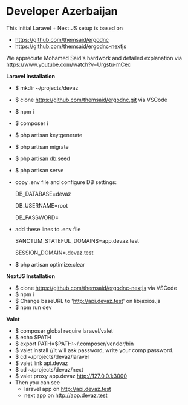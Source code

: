 # Developer Azerbaijan

This initial Laravel + Next.JS setup is based on 
- https://github.com/themsaid/ergodnc
- https://github.com/themsaid/ergodnc-nextjs

We appreciate Mohamed Said's hardwork and detailed explanation via https://www.youtube.com/watch?v=Urgstu-mCec




**Laravel Installation**

- $ mkdir ~/projects/devaz

- $ clone https://github.com/themsaid/ergodnc.git via VSCode

- $ npm i

- $ composer i

- $ php artisan key:generate

- $ php artisan migrate

- $ php artisan db:seed

- $ php artisan serve

- copy .env file and configure DB settings:
  
  DB_DATABASE=devaz
  
  DB_USERNAME=root
  
  DB_PASSWORD=

- add these lines to .env file
  
  SANCTUM_STATEFUL_DOMAINS=app.devaz.test
  
  SESSION_DOMAIN=.devaz.test

- $ php artisan optimize:clear


**NextJS Installation**

- $ clone https://github.com/themsaid/ergodnc-nextjs via VSCode
- $ npm i
- $ Change baseURL to 'http://api.devaz.test' on lib/axios.js
- $ npm run dev


**Valet**

- $ composer global require laravel/valet
- $ echo $PATH
- $ export PATH=$PATH:~/.composer/vendor/bin
- $ valet install //It will ask password, write your comp password.
- $ cd ~/projects/devaz/laravel
- $ valet link api.devaz
- $ cd ~/projects/devaz/next
- $ valet proxy app.devaz http://127.0.0.1:3000
- Then you can see 
  - laravel app on http://api.devaz.test
  - next app on http://app.devaz.test
